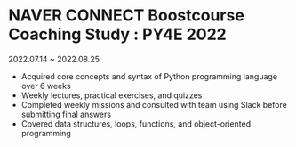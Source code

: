# NAVER CONNECT Boostcourse Coaching Study : PY4E 2022
2022.07.14 ~ 2022.08.25

- Acquired core concepts and syntax of Python programming language over 6 weeks
- Weekly lectures, practical exercises, and quizzes
- Completed weekly missions and consulted with team using Slack before submitting final answers
- Covered data structures, loops, functions, and object-oriented programming

